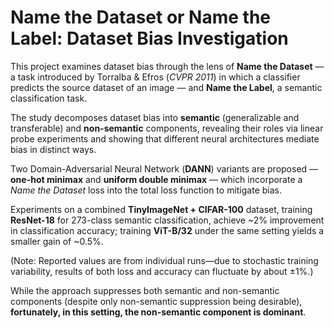 # Name the Dataset or Name the Label: Dataset Bias Investigation

This project examines dataset bias through the lens of **Name the Dataset** — a task introduced by Torralba & Efros (*CVPR 2011*) in which a classifier predicts the source dataset of an image — and **Name the Label**, a semantic classification task.  

The study decomposes dataset bias into **semantic** (generalizable and transferable) and **non-semantic** components, revealing their roles via linear probe experiments and showing that different neural architectures mediate bias in distinct ways.  

Two Domain-Adversarial Neural Network (**DANN**) variants are proposed — **one-hot minimax** and **uniform double minimax** — which incorporate a *Name the Dataset* loss into the total loss function to mitigate bias.  

Experiments on a combined **TinyImageNet + CIFAR-100** dataset, training **ResNet-18** for 273-class semantic classification, achieve ~2% improvement in classification accuracy; training **ViT-B/32** under the same setting yields a smaller gain of ~0.5%.  

(Note: Reported values are
from individual runs—due to stochastic training variability, results of both loss and accuracy can
fluctuate by about ±1%.)

While the approach suppresses both semantic and non-semantic components (despite only non-semantic suppression being desirable), **fortunately, in this setting, the non-semantic component is dominant**.
